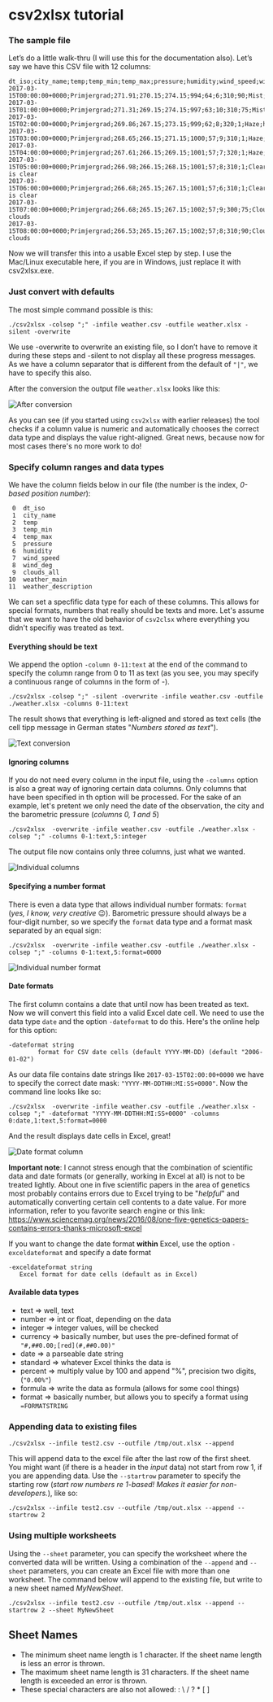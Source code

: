 # csv2xlsx tutorial

### The sample file

Let’s do a little walk-thru (I will use this for the documentation also). Let’s say we have this CSV file with 12 columns:

	dt_iso;city_name;temp;temp_min;temp_max;pressure;humidity;wind_speed;wind_deg;clouds_all;weather_main;weather_description
	2017-03-15T00:00:00+0000;Primjergrad;271.91;270.15;274.15;994;64;6;310;90;Mist;mist
	2017-03-15T01:00:00+0000;Primjergrad;271.31;269.15;274.15;997;63;10;310;75;Mist;mist
	2017-03-15T02:00:00+0000;Primjergrad;269.86;267.15;273.15;999;62;8;320;1;Haze;haze
	2017-03-15T03:00:00+0000;Primjergrad;268.65;266.15;271.15;1000;57;9;310;1;Haze;haze
	2017-03-15T04:00:00+0000;Primjergrad;267.61;266.15;269.15;1001;57;7;320;1;Haze;haze
	2017-03-15T05:00:00+0000;Primjergrad;266.98;266.15;268.15;1001;57;8;310;1;Clear;sky is clear
	2017-03-15T06:00:00+0000;Primjergrad;266.68;265.15;267.15;1001;57;6;310;1;Clear;sky is clear
	2017-03-15T07:00:00+0000;Primjergrad;266.68;265.15;267.15;1002;57;9;300;75;Clouds;broken clouds
	2017-03-15T08:00:00+0000;Primjergrad;266.53;265.15;267.15;1002;57;8;310;90;Clouds;overcast clouds

Now we will transfer this into a usable Excel step by step. I use the Mac/Linux executable here, if you are in Windows, just replace it with csv2xlsx.exe.

### Just convert with defaults

The most simple command possible is this:

`./csv2xlsx -colsep ";" -infile weather.csv -outfile weather.xlsx -silent -overwrite`

We use -overwrite to overwrite an existing file, so I don’t have to remove it during these steps and -silent to not display all these progress messages. As we have a column separator that is different from the default of `"|"`, we have to specify this also.

After the conversion the output file `weather.xlsx` looks like this:

![After conversion](scr1.png)

As you can see (if you started using `csv2xlsx` with earlier releases) the tool checks if a column value is numeric and automatically chooses the correct data type and displays the value right-aligned. Great news, because now for most cases there's no more work to do!

### Specify column ranges and data types

We have the column fields below in our file (the number is the index, _0-based position number_):

     0	dt_iso
     1	city_name
     2	temp
     3	temp_min
     4	temp_max
     5	pressure
     6	humidity
     7	wind_speed
     8	wind_deg
     9	clouds_all
    10	weather_main
    11	weather_description
       
We can set a specfific data type for each of these columns. This allows for special formats, numbers that really should be texts and more.
Let's assume that we want to have the old behavior of `csv2clsx` where everything you didn't specifiy was treated as text.

#### Everything should be text

We append the option `-column 0-11:text` at the end of the command to specify the column range from 0 to 11 as text (as you see, you may specify a continuous range of columns in the form of <FROM>-<TO>).

`./csv2xlsx -colsep ";" -silent -overwrite -infile weather.csv -outfile ./weather.xlsx -columns 0-11:text`

The result shows that everything is left-aligned and stored as text cells (the cell tipp message in German states "_Numbers stored as text_").

![Text conversion](scr2.png)

#### Ignoring columns

If you do not need every column in the input file, using the `-columns` option is also a great way of ignoring certain data columns. 
Only columns that have been specified in th option will be processed. For the sake of an example, let's pretent we only need the date
of the observation, the city and the barometric pressure (_columns 0, 1 and 5_)

`./csv2xlsx  -overwrite -infile weather.csv -outfile ./weather.xlsx -colsep ";" -columns 0-1:text,5:integer`

The output file now contains only three columns, just what we wanted.

![Individual columns](scr3.png)

#### Specifying a number format

There is even a data type that allows individual number formats: `format` (_yes, I know, very creative_ 😉).
Barometric pressure should always be a four-digit number, so we specify the `format` data type and a format mask separated by an equal sign:

`./csv2xlsx  -overwrite -infile weather.csv -outfile ./weather.xlsx -colsep ";" -columns 0-1:text,5:format=0000`

![Individual number format](scr4.png)

#### Date formats

The first column contains a date that until now has been treated as text. Now we will convert this field into a valid Excel date cell.
We need to use the data type `date` and the option `-dateformat` to do this. Here's the online help for this option:

	-dateformat string
	    	format for CSV date cells (default YYYY-MM-DD) (default "2006-01-02")

As our data file contains date strings like `2017-03-15T02:00:00+0000` we have to specify the correct date mask: `"YYYY-MM-DDTHH:MI:SS+0000"`.
Now the command line looks like so:

`./csv2xlsx  -overwrite -infile weather.csv -outfile ./weather.xlsx -colsep ";" -dateformat "YYYY-MM-DDTHH:MI:SS+0000" -columns 0:date,1:text,5:format=0000`

And the result displays date cells in Excel, great!

![Date format column](scr5.png)

**Important note**: I cannot stress enough that the combination of scientific data and date formats (or generally, working in Excel at all) is not to be treated lightly. About one in five scientific papers in the area of genetics most probably contains errors due to Excel trying to be "_helpful_" and automatically converting certain cell contents to a date value. For more information, refer to you favorite search engine or this link:
https://www.sciencemag.org/news/2016/08/one-five-genetics-papers-contains-errors-thanks-microsoft-excel

If you want to change the date format **within** Excel, use the option `-exceldateformat` and specify a date format

	-exceldateformat string
	   Excel format for date cells (default as in Excel)

#### Available data types

* text => well, text 
* number => int or float, depending on the data
* integer => integer values, will be checked
* currency => basically number, but uses the pre-defined format of `"#,##0.00;[red](#,##0.00)"`
* date => a parseable date string
* standard => whatever Excel thinks the data is
* percent => multiply value by 100 and append "%", precision two digits, (`"0.00%"`)
* formula => write the data as formula (allows for some cool things)
* format => basically number, but allows you to specify a format using `=FORMATSTRING`


### Appending data to existing files

    ./csv2xlsx --infile test2.csv --outfile /tmp/out.xlsx --append 
    
This will append data to the excel file after the last row of the first sheet.
You might want (if there is a header in the *input* data) not start from row 1, if you are appending data. 
Use the `--startrow` parameter to specify the starting row (*start row numbers re 1-based! Makes it easier for non-developers.*), like so:

    ./csv2xlsx --infile test2.csv --outfile /tmp/out.xlsx --append --startrow 2


### Using multiple worksheets

Using the `--sheet` parameter, you can specify the worksheet where the converted data will be written. 
Using a combination of the `--append` and `--sheet` parameters, you can create an Excel file with more than one worksheet.
The command below will append to the existing file, but write to a new sheet named *MyNewSheet*. 

    ./csv2xlsx --infile test2.csv --outfile /tmp/out.xlsx --append --startrow 2 --sheet MyNewSheet

## Sheet Names

* The minimum sheet name length is 1 character. If the sheet name length is less an error is thrown.
* The maximum sheet name length is 31 characters. If the sheet name length is exceeded an error is thrown.
* These special characters are also not allowed: : \ / ? * [ ]

